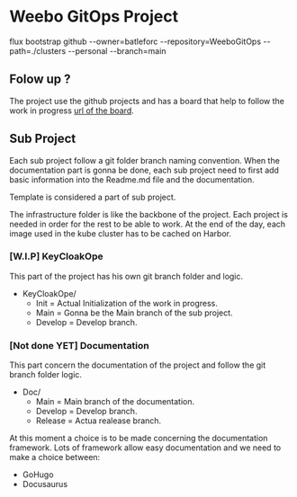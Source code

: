 # Weebo GitOps Project

flux bootstrap github --owner=batleforc --repository=WeeboGitOps --path=./clusters --personal --branch=main

## Folow up ?

The project use the github projects and has a board that help to follow the work in progress [url of the board](https://github.com/batleforc/WeeboGitOps/projects/1).

## Sub Project

Each sub project follow a git folder branch naming convention. When the documentation part is gonna be done, each sub project need to first add basic information into the Readme.md file and the documentation.

Template is considered a part of sub project.

The infrastructure folder is like the backbone of the project. Each project is needed in order for the rest to be able to work. At the end of the day, each image used in the kube cluster has to be cached on Harbor.

### [W.I.P] KeyCloakOpe

This part of the project has his own git branch folder and logic.

- KeyCloakOpe/
  - Init = Actual Initialization of the work in progress.
  - Main = Gonna be the Main branch of the sub project.
  - Develop = Develop branch.

### [Not done YET] Documentation

This part concern the documentation of the project and follow the git branch folder logic.

- Doc/
  - Main = Main branch of the documentation.
  - Develop = Develop branch.
  - Release = Actua realease branch.

At this moment a choice is to be made concerning the documentation framework.
Lots of framework allow easy documentation and we need to make a choice between:

- GoHugo
- Docusaurus
